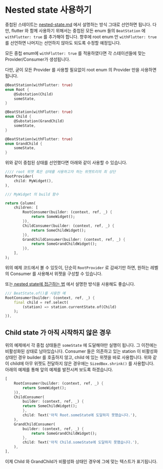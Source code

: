 # Nested state 사용하기

중첩된 스테이트는 [nested-state.md](../advanced/nested-state.md "mention") 에서 설명하는 방식 그대로 선언하면 됩니다. 다만, flutter 와 함께 사용하기 위해서는 중첩된 모든 enum 들의 `BeatStation` 에 `withFlutter: true` 를 추가해야 합니다. 향후에 root enum 만 `withFlutter: true` 를 선언하면 나머지는 선언하지 않아도 되도록 수정할 예정입니다.&#x20;

모든 중첩 enum에 `withFlutter: true` 를 적용하였다면 각 스테이션들에 맞는 Provider/Consumer가 생성됩니다.&#x20;

다만, 굳이 모든 Provider 를 사용할 필요없이 root enum 의 Provider 만을 사용하면 됩니다.&#x20;

```dart
@BeatStation(withFlutter: true) 
enum Root {
    @Substation(Child)
    someState,
}

@BeatStation(withFlutter: true)
enum Child {
    @Substation(GrandChild)
    someState,
}

@BeatStation(withFlutter: true)
enum GrandChild {
    someState,
}
```

&#x20;위와 같이 중첩된 상태를 선언했다면 아래와 같이 사용할 수 있습니다.&#x20;

```dart
//// root 위젯 혹은 상태를 사용하고자 하는 위젯트리의 최 상단
RootProvider(
    child: MyWidget(),
),

/// MyWidget 의 build 함수

return Column(
    children: [
        RootConsumer(builder: (context, ref, _) {
            return SomeWidget();
        }),
        ChildConsumer(builder: (context, ref, _) {
            return SomeChildWidget();
        }),
        GrandChildConsumer(builder: (context, ref, _) {
            return SomeGrandChildWidget();
        }),
    ],
);
```

&#x20;위의 예제 코드에서 볼 수 있듯이, 단순히 `RootProvider` 로 감싸기만 하면, 원하는 레벨의 Consumer 를 사용해서 위젯을 구성할 수 있습니다.&#x20;

&#x20;또는[ nested state에 접근하는 법](../advanced/nested-state/access-nested-states.md) 에서 설명한 방식을 사용해도 좋습니다.&#x20;

```dart
/// BeatState.of()를 사용한 예
RootConsumer(builder: (context, ref, _) {
    final child = ref.select(
        (station) => station.currentState.of(Child)
    );
}),
```

## Child state 가 아직 시작하지 않은 경우

&#x20;위의 예제에서 각 중첩 상태들은 `someState` 에 도달해야만 실행이 됩니다. 그 이전에는 비활성화된 상태로 남아있습니다. Consumer 들은 의존하고 있는 station 이 비활성화 상태인 경우 builder 를 호출하지 않고, child 에 있는 위젯을 바로 사용합니다. 위와 같이 child에 아무 위젯도 전달하지 않은 경우에는 `SizedBox.shrink()` 를 사용합니다. 아래의 예제를 통해 앞의 예제를 발전시켜 보도록 하겠습니다.&#x20;

```dart
[
    RootConsumer(builder: (context, ref, _) {
        return SomeWidget();
    }),
    ChildConsumer(
        builder: (context, ref, _) {
        return SomeChildWidget();
        }, 
        child: Text('아직 Root.someState에 도달하지 못했습니다.'),
    ),
    GrandChildConsumer(
        builder: (context, ref, _) {
            return SomeGrandChildWidget();
        },
        child: Text('아직 Child.someState에 도달하지 못했습니다.'),
    ),
],
```

&#x20;이제 Child 와 GrandChild가 비활성화 상태인 경우에 그에 맞는 텍스트가 표기됩니다.&#x20;
